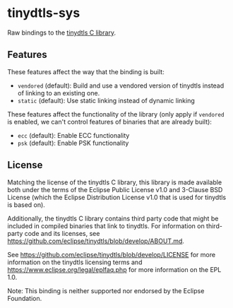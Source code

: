 # tinydtls-sys

Raw bindings to the [tinydtls C library](https://github.com/eclipse/tinydtls).

## Features
These features affect the way that the binding is built:
- `vendored` (default): Build and use a vendored version of tinydtls instead of linking to an existing one.
- `static` (default): Use static linking instead of dynamic linking

These features affect the functionality of the library (only apply if `vendored` is enabled, we can't control features 
of binaries that are already built):
- `ecc` (default): Enable ECC functionality
- `psk` (default): Enable PSK functionality

## License

Matching the license of the tinydtls C library, this library is made available both under
the terms of the Eclipse Public License v1.0 and 3-Clause BSD License (which the
Eclipse Distribution License v1.0 that is used for tinydtls is based on).

Additionally, the tinydtls C library contains third party code that might be included
in compiled binaries that link to tinydtls.
For information on third-party code and its licenses, see
https://github.com/eclipse/tinydtls/blob/develop/ABOUT.md.

See https://github.com/eclipse/tinydtls/blob/develop/LICENSE for more information on the 
tinydtls licensing terms and https://www.eclipse.org/legal/eplfaq.php for more information 
on the EPL 1.0.

Note: This binding is neither supported nor endorsed by the Eclipse Foundation.
